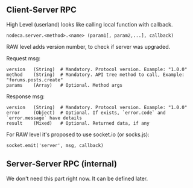 ## Client-Server RPC

High Level (userland) looks like calling local function with callback.

    nodeca.server.<method>.<name> (param1[, param2,...], callback)

RAW level adds version number, to check if server was upgraded.

Request msg:

    version   (String)  # Mandatory. Protocol version. Example: "1.0.0"
    method    (String)  # Mandatory. API tree method to call, Example: "forums.posts.create"
    params    (Array)   # Optional. Method args

Response msg:

    version   (String)  # Mandatory. Protocol version. Example: "1.0.0"
    error     (Object)  # Optional. If exists, `error.code` and `error.message` have details
    result    (Mixed)   # Optional. Returned data, if any

For RAW level it's proposed to use socket.io (or socks.js):

    socket.emit('server', msg, callback)


## Server-Server RPC (internal)

We don't need this part right now. It can be defined later.
